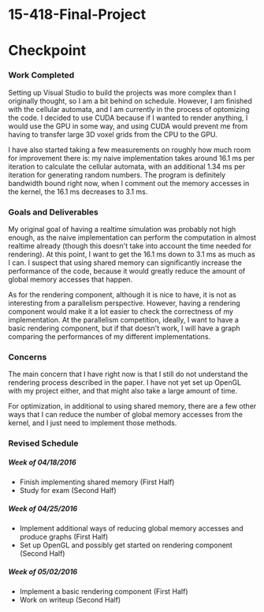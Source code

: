 # 15-418-Final-Project
# Checkpoint

### Work Completed
Setting up Visual Studio to build the projects was more complex than I originally thought, so I am a bit behind on schedule. However, I am finished with the cellular automata, and I am currently in the process of optomizing the code. I decided to use CUDA because if I wanted to render anything, I would use the GPU in some way, and using CUDA would prevent me from having to transfer large 3D voxel grids from the CPU to the GPU.

I have also started taking a few measurements on roughly how much room for improvement there is: my naive implementation takes around 16.1 ms per iteration to calculate the cellular automata, with an additional 1.34 ms per iteration for generating random numbers. The program is definitely bandwidth bound right now, when I comment out the memory accesses in the kernel, the 16.1 ms decreases to 3.1 ms.

### Goals and Deliverables
My original goal of having a realtime simulation was probably not high enough, as the naive implementation can perform the computation in almost realtime already (though this doesn't take into account the time needed for rendering). At this point, I want to get the 16.1 ms down to 3.1 ms as much as I can. I suspect that using shared memory can significantly increase the performance of the code, because it would greatly reduce the amount of global memory accesses that happen.

As for the rendering component, although it is nice to have, it is not as interesting from a parallelism perspective. However, having a rendering component would make it a lot easier to check the correctness of my implementation. At the parallelism competition, ideally, I want to have a basic rendering component, but if that doesn't work, I will have a graph comparing the performances of my different implementations.

### Concerns
The main concern that I have right now is that I still do not understand the rendering process described in the paper. I have not yet set up OpenGL with my project either, and that might also take a large amount of time.

For optimization, in additional to using shared memory, there are a few other ways that I can reduce the number of global memory accesses from the kernel, and I just need to implement those methods.

### Revised Schedule
##### Week of 04/18/2016
- Finish implementing shared memory (First Half)
- Study for exam (Second Half)

##### Week of 04/25/2016
- Implement additional ways of reducing global memory accesses and produce graphs (First Half)
- Set up OpenGL and possibly get started on rendering component (Second Half)

##### Week of 05/02/2016
- Implement a basic rendering component (First Half)
- Work on writeup (Second Half)
